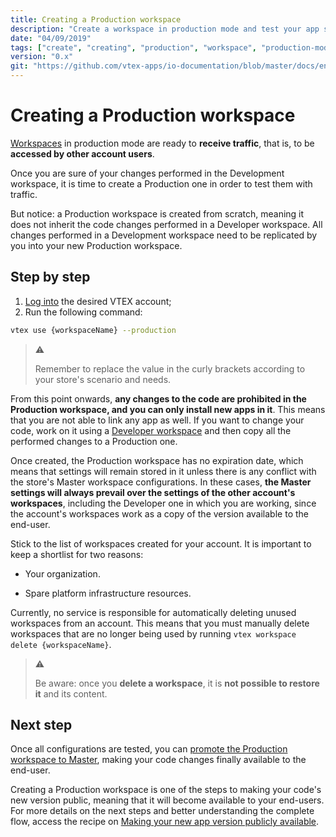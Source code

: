 ```yaml
---
title: Creating a Production workspace
description: "Create a workspace in production mode and test your app settings in a environment ready to receive traffic."
date: "04/09/2019"
tags: ["create", "creating", "production", "workspace", "production-mode"]
version: "0.x"
git: "https://github.com/vtex-apps/io-documentation/blob/master/docs/en/Recipes/development/creating-a-production-workspace.md"
---
```


# Creating a Production workspace

[Workspaces](https://developers.vtex.com/vtex-developer-docs/docs/vtex-io-documentation-workspace/) in production mode are ready to **receive traffic**, that is, to be **accessed by other account users**. 

Once you are sure of your changes performed in the Development workspace, it is time to create a Production one in order to test them with traffic.

But notice: a Production workspace is created from scratch, meaning it does not inherit the code changes performed in a Developer workspace. All changes performed in a Development workspace need to be replicated by you into your new Production workspace. 

## Step by step

1. [Log into](https://developers.vtex.com/vtex-developer-docs/docs/vtex-io-documentation-vtex-io-cli-installment-and-command-reference#command-reference) the desired VTEX account;
2. Run the following command:

```sh
vtex use {workspaceName} --production
```

> ⚠️ 
> 
> Remember to replace the value in the curly brackets according to your store's scenario and needs.

From this point onwards, **any changes to the code are prohibited in the Production workspace, and you can only install new apps in it**. This means that you are not able to link any app as well. If you want to change your code, work on it using a [Developer workspace](https://developers.vtex.com/vtex-developer-docs/docs/vtex-io-documentation-creating-a-development-workspace/) and then copy all the performed changes to a Production one.

Once created, the Production workspace has no expiration date, which means that settings will remain stored in it unless there is any conflict with the store's Master workspace configurations. In these cases, **the Master settings will always prevail over the settings of the other account's workspaces**, including the Developer one in which you are working, since the account's workspaces work as a copy of the version available to the end-user. 

Stick to the list of workspaces created for your account. It is important to keep a shortlist for two reasons:

- Your organization.

- Spare platform infrastructure resources. 

Currently, no service is responsible for automatically deleting unused workspaces from an account. This means that you must manually delete workspaces that are no longer being used by running `vtex workspace delete {workspaceName}`.

> ⚠️
> 
> Be aware: once you **delete a workspace**, it is **not possible to restore it** and its content.
 
## Next step

Once all configurations are tested, you can [promote the Production workspace to Master](https://developers.vtex.com/vtex-developer-docs/docs/vtex-io-documentation-promoting-a-workspace-to-master), making your code changes finally available to the end-user. 

Creating a Production workspace is one of the steps to making your code's new version public, meaning that it will become available to your end-users. For more details on the next steps and better understanding the complete flow, access the recipe on [Making your new app version publicly available](https://developers.vtex.com/vtex-developer-docs/docs/vtex-io-documentation-making-your-new-app-version-publicly-available).

